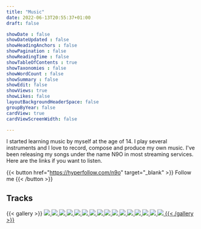 ```yaml
---
title: "Music"
date: 2022-06-13T20:55:37+01:00
draft: false

showDate : false
showDateUpdated : false
showHeadingAnchors : false
showPagination : false
showReadingTime : false
showTableOfContents : true
showTaxonomies : false 
showWordCount : false
showSummary : false
showEdit: false
showViews: true
showLikes: false
layoutBackgroundHeaderSpace: false
groupByYear: false
cardView: true
cardViewScreenWidth: false

---
```


I started learning music by myself at the age of 14. I play several instruments and I love to record, compose and produce my own music. I've been releasing my songs under the name N9O in most streaming services. Here are the links if you want to listen.

{{< button href="https://hyperfollow.com/n9o" target="_blank" >}}
Follow me
{{< /button >}}

## Tracks

{{< gallery >}}
    <a class="grid-w50 md:grid-w33" href="https://distrokid.com/hyperfollow/n9o/as-time-goes-by-2" target="_blank"><img src="images/astimegoesby.png" class="nozoom m-0" />
    <a class="grid-w50 md:grid-w33" href="https://distrokid.com/hyperfollow/n9o/empty-room" target="_blank"><img src="images/emptyroom.png" class="nozoom m-0" />
    <a class="grid-w50 md:grid-w33" href="https://distrokid.com/hyperfollow/n9o/finding-a-loophole" target="_blank"><img src="images/findingaloophole.png" class="nozoom m-0" />
    <a class="grid-w50 md:grid-w33" href="https://distrokid.com/hyperfollow/n9o/higher-ground" target="_blank"><img src="images/higherground.png" class="nozoom m-0" />
    <a class="grid-w50 md:grid-w33" href="https://distrokid.com/hyperfollow/n9o/dublin-delay" target="_blank"><img src="images/dublindelay.png" class="nozoom m-0" />
    <a class="grid-w50 md:grid-w33" href="https://distrokid.com/hyperfollow/n9o/remember-a-new-day" target="_blank"><img src="images/rememberanewday.png" class="nozoom m-0" />
    <a class="grid-w50 md:grid-w33" href="https://distrokid.com/hyperfollow/n9o/the-devil-dances-tonight" target="_blank"><img src="images/thedevildancestonight.png" class="nozoom m-0" />
    <a class="grid-w50 md:grid-w33" href="https://distrokid.com/hyperfollow/n9o/beluccis-catwalk" target="_blank"><img src="images/belucciscatwalk.png" class="nozoom m-0" />
    <a class="grid-w50 md:grid-w33" href="https://distrokid.com/hyperfollow/n9o/another-beginning" target="_blank"><img src="images/anotherbeginning.png" class="nozoom m-0" />
    <a class="grid-w50 md:grid-w33" href="https://distrokid.com/hyperfollow/n9o/blue-in-green" target="_blank"><img src="images/blueingreen.png" class="nozoom m-0" />
    <a class="grid-w50 md:grid-w33" href="https://distrokid.com/hyperfollow/n9o/dreaming-in-color" target="_blank"><img src="images/dreamingincolor.png" class="nozoom m-0" />
    <a class="grid-w50 md:grid-w33" href="https://distrokid.com/hyperfollow/n9o/sweet-june" target="_blank"><img src="images/sweetjune.png" class="nozoom m-0" />
    <a class="grid-w50 md:grid-w33" href="https://distrokid.com/hyperfollow/n9o/walking-miles" target="_blank"><img src="images/miles.png" class="nozoom m-0" />
    <a class="grid-w50 md:grid-w33" href="https://distrokid.com/hyperfollow/n9o/a-different-kind-of-tango" target="_blank"><img src="images/tango.png" class="nozoom m-0" />
    <a class="grid-w50 md:grid-w33" href="https://distrokid.com/hyperfollow/n9o/burka" target="_blank"><img src="images/burka.png" class="nozoom m-0" />
    <a class="grid-w50 md:grid-w33" href="https://distrokid.com/hyperfollow/n9o/smoking-with-a-ninja" target="_blank"><img src="images/smokingwithaninja.png" class="nozoom m-0" />
{{< /gallery >}}